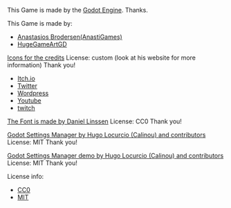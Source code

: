 This Game is made by the [Godot Engine](https://godotengine.org/). Thanks.

This Game is made by:

- [Anastasios Brodersen(AnastiGames)](https://anastigames.itch.io/)
- [HugeGameArtGD](https://hugegameartgd.github.io)

[Icons for the credits](https://stuffbyspencer.itch.io/pixelartlogoassets) License: custom (look at his website for more information) Thank you!
- [Itch.io](https://itch.io)
- [Twitter](https://twitter.com)
- [Wordpress](https://wordpress.com)
- [Youtube](https://youtube.com)
- [twitch](https://twitch.com)

[The Font is made by Daniel Linssen](https://managore.itch.io/m5x7) License: CC0 Thank you!

[Godot Settings Manager by Hugo Locurcio (Calinou) and contributors](https://github.com/Calinou/godot-settings-manager) License: MIT Thank you!

[Godot Settings Manager demo by Hugo Locurcio (Calinou) and contributors](https://github.com/Calinou/godot-settings-manager-demo) License: MIT Thank you!

License info:

- [CC0](https://creativecommons.org/publicdomain/zero/1.0/legalcode)
- [MIT](https://opensource.org/licenses/mit-license.php)
